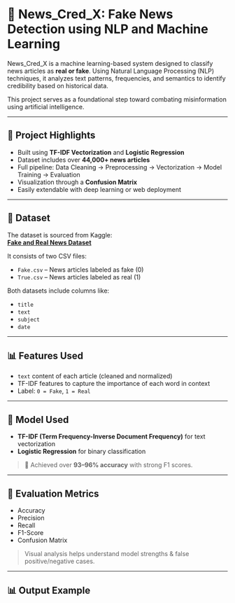 # 🧠 News_Cred_X: Fake News Detection using NLP and Machine Learning

News_Cred_X is a machine learning-based system designed to classify news articles as **real or fake**. 
Using Natural Language Processing (NLP) techniques, it analyzes text patterns, frequencies, and semantics 
to identify credibility based on historical data.

This project serves as a foundational step toward combating misinformation using artificial intelligence.

---

## 🚀 Project Highlights

- Built using **TF-IDF Vectorization** and **Logistic Regression**
- Dataset includes over **44,000+ news articles**
- Full pipeline: Data Cleaning → Preprocessing → Vectorization → Model Training → Evaluation
- Visualization through a **Confusion Matrix**
- Easily extendable with deep learning or web deployment

---

## 📁 Dataset

The dataset is sourced from Kaggle:  
**[Fake and Real News Dataset](https://www.kaggle.com/datasets/clmentbisaillon/fake-and-real-news-dataset)**

It consists of two CSV files:
- `Fake.csv` – News articles labeled as fake (0)
- `True.csv` – News articles labeled as real (1)

Both datasets include columns like:
- `title`
- `text`
- `subject`
- `date`

---

## 📊 Features Used

- `text` content of each article (cleaned and normalized)
- TF-IDF features to capture the importance of each word in context
- Label: `0 = Fake`, `1 = Real`

---

## 🧠 Model Used

- **TF-IDF (Term Frequency-Inverse Document Frequency)** for text vectorization
- **Logistic Regression** for binary classification

> 🧪 Achieved over **93–96% accuracy** with strong F1 scores.

---

## 🧪 Evaluation Metrics

- Accuracy
- Precision
- Recall
- F1-Score
- Confusion Matrix

> Visual analysis helps understand model strengths & false positive/negative cases.

---

## 📊 Output Example

